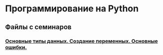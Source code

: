# Программирование на Python

## Файлы с семинаров

### [Основные типы данных. Создание переменных. Основные ошибки.]()
